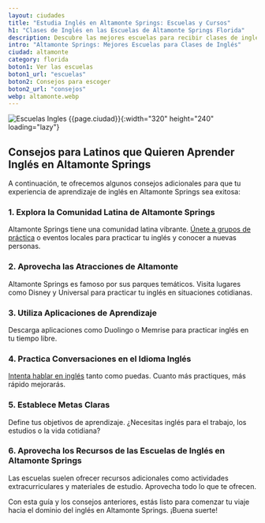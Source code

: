 ```yaml
---
layout: ciudades
title: "Estudia Inglés en Altamonte Springs: Escuelas y Cursos"
h1: "Clases de Inglés en las Escuelas de Altamonte Springs Florida"
description: Descubre las mejores escuelas para recibir clases de inglés en Altamonte Springs. ¡Sé bilingüe y disfruta de la magia de Florida! 👩‍🏫🌴
intro: "Altamonte Springs: Mejores Escuelas para Clases de Inglés"
ciudad: altamonte
category: florida
boton1: Ver las escuelas
boton1_url: "escuelas"
boton2: Consejos para escoger
boton2_url: "consejos"
webp: altamonte.webp
---
```

![Escuelas Ingles {{page.ciudad}}]({{site.baseurl}}/img/{{page.webp}} "Clases inglés {{page.ciudad|capitalize}}"){:width="320" height="240" loading="lazy"}

## Consejos para Latinos que Quieren Aprender Inglés en Altamonte Springs

A continuación, te ofrecemos algunos consejos adicionales para que tu experiencia de aprendizaje de inglés en Altamonte Springs sea exitosa:

### 1. Explora la Comunidad Latina de Altamonte Springs

Altamonte Springs tiene una comunidad latina vibrante. [Únete a grupos de práctica]({{'clases-en-linea'|relative_url}}) o eventos locales para practicar tu inglés y conocer a nuevas personas.

### 2. Aprovecha las Atracciones de Altamonte

Altamonte Springs es famoso por sus parques temáticos. Visita lugares como Disney y Universal para practicar tu inglés en situaciones cotidianas.

### 3. Utiliza Aplicaciones de Aprendizaje

Descarga aplicaciones como Duolingo o Memrise para practicar inglés en tu tiempo libre.

### 4. Practica Conversaciones en el Idioma Inglés

[Intenta hablar en inglés]({{'clases-en-linea'|relative_url}}) tanto como puedas. Cuanto más practiques, más rápido mejorarás.

### 5. Establece Metas Claras

Define tus objetivos de aprendizaje. ¿Necesitas inglés para el trabajo, los estudios o la vida cotidiana?

### 6. Aprovecha los Recursos de las Escuelas de Inglés en Altamonte Springs

Las escuelas suelen ofrecer recursos adicionales como actividades extracurriculares y materiales de estudio. Aprovecha todo lo que te ofrecen.

Con esta guía y los consejos anteriores, estás listo para comenzar tu viaje hacia el dominio del inglés en Altamonte Springs. ¡Buena suerte!
